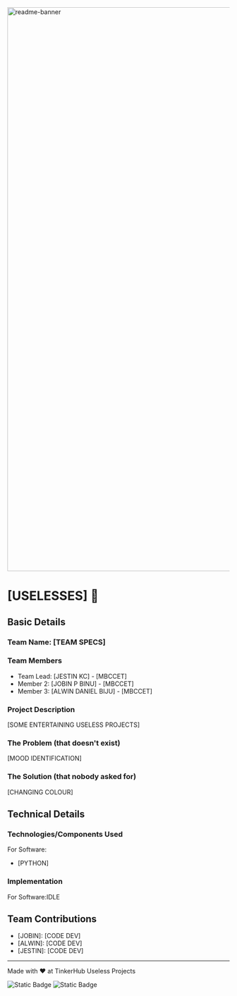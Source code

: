 <img width="1280" alt="readme-banner" src="https://github.com/user-attachments/assets/35332e92-44cb-425b-9dff-27bcf1023c6c">

# [USELESSES] 🎯


## Basic Details
### Team Name: [TEAM SPECS]


### Team Members
- Team Lead: [JESTIN KC] - [MBCCET]
- Member 2: [JOBIN P BINU] - [MBCCET]
- Member 3: [ALWIN DANIEL BIJU] - [MBCCET]

### Project Description
[SOME ENTERTAINING USELESS PROJECTS]

### The Problem (that doesn't exist)
[MOOD IDENTIFICATION]

### The Solution (that nobody asked for)
[CHANGING COLOUR]

## Technical Details
### Technologies/Components Used
For Software:
- [PYTHON]


### Implementation
For Software:IDLE




## Team Contributions
- [JOBIN]: [CODE DEV]
- [ALWIN]: [CODE DEV]
- [JESTIN]: [CODE DEV]

---
Made with ❤️ at TinkerHub Useless Projects 

![Static Badge](https://img.shields.io/badge/TinkerHub-24?color=%23000000&link=https%3A%2F%2Fwww.tinkerhub.org%2F)
![Static Badge](https://img.shields.io/badge/UselessProject--24-24?link=https%3A%2F%2Fwww.tinkerhub.org%2Fevents%2FQ2Q1TQKX6Q%2FUseless%2520Projects)


